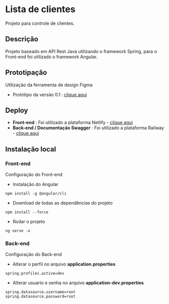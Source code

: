 # Lista de clientes

Projeto para controle de clientes.

## Descrição

Projeto baseado em API Rest Java utilizando o framework Spring, para o Front-end foi utilizado o framework Angular. 

## Prototipação
Utilização da ferramenta de design Figma
* Protótipo da versão 0.1 :  [clique aqui](https://www.figma.com/file/4s9uXDgkJ2v2O2ix8nd0hp/Lista-de-clientes?node-id=0%3A1&t=2o6tVviqccphI2h1-1)

## Deploy
* **Front-end** : Foi utilizado a plataforma Netlify - [clique aqui](https://clientlist.netlify.app)
* **Back-end / Documentação Swagger** : Foi utilizado a plataforma Railway - [clique aqui](https://lista-clientes.up.railway.app/swagger-ui/index.html)

## Instalação local

### Front-end
Configuração do Front-end

* Instalação do Angular
```
npm install -g @angular/cli
```

* Download de todas as dependências do projeto
```
npm install --force
```

* Rodar o projeto
```
ng serve -o
```

### Back-end
Configuração do Back-end

* Alterar o perfil no arquivo **application.properties**
```
spring.profiles.active=dev
```

* Alterar usuario e senha no arquivo **application-dev.properties**
```
spring.datasource.username=root
spring.datasource.password=root
```
